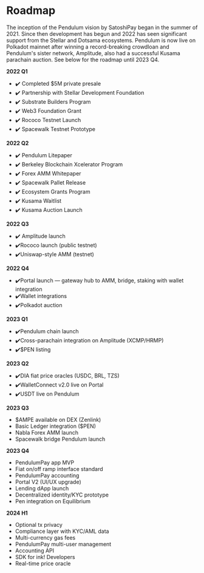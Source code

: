 # Roadmap

The inception of the Pendulum vision by SatoshiPay began in the summer of 2021. Since then development has begun and 2022 has seen significant support from the Stellar and Dotsama ecosystems. Pendulum is now live on Polkadot mainnet after winning a record-breaking crowdloan and Pendulum's sister network, Amplitude, also had a successful Kusama parachain auction. See below for the roadmap until 2023 Q4.&#x20;

**2022 Q1**

* ✔️ Completed $5M private presale&#x20;
* ✔️ Partnership with Stellar Development Foundation&#x20;
* ✔️ Substrate Builders Program&#x20;
* ✔️ Web3 Foundation Grant&#x20;
* ✔️ Rococo Testnet Launch&#x20;
* ✔️ Spacewalk Testnet Prototype

**2022 Q2**

* ✔️ Pendulum Litepaper&#x20;
* ✔️ Berkeley Blockchain Xcelerator Program&#x20;
* ✔️ Forex AMM Whitepaper&#x20;
* ✔️ Spacewalk Pallet Release&#x20;
* ✔️ Ecosystem Grants Program&#x20;
* ✔️ Kusama Waitlist
* ✔️ Kusama Auction Launch

**2022 Q3**

* ✔️ Amplitude launch&#x20;
* ✔️Rococo launch (public testnet)
* ✔️Uniswap-style AMM (testnet)

**2022 Q4**

* ✔️Portal launch — gateway hub to AMM, bridge, staking with wallet integration
* ✔️Wallet integrations
* ✔️Polkadot auction

**2023 Q1**

* ✔️Pendulum chain launch
* ✔️Cross-parachain integration on Amplitude (XCMP/HRMP)&#x20;
* ✔️$PEN listing

**2023 Q2**

* ✔️DIA fiat price oracles (USDC, BRL, TZS)&#x20;
* ✔️WalletConnect v2.0 live on Portal&#x20;
* ✔️USDT live on Pendulum

**2023 Q3**

* $AMPE available on DEX (Zenlink)
* Basic Ledger integration ($PEN)
* Nabla Forex AMM launch
* Spacewalk bridge Pendulum launch

**2023 Q4**

* PendulumPay app MVP
* Fiat on/off ramp interface standard&#x20;
* PendulumPay accounting
* Portal V2 (UI/UX upgrade)
* Lending dApp launch
* Decentralized identity/KYC prototype
* Pen integration on Equilibrium

**2024 H1**

* Optional tx privacy
* Compliance layer with KYC/AML data
* Multi-currency gas fees
* PendulumPay multi-user management
* Accounting API
* SDK for ink! Developers
* Real-time price oracle

